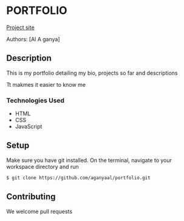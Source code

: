 # PORTFOLIO

[Project site](https://aganyaal.github.io)

Authors: [Al A ganya]

## Description

This is my portfolio detailing my bio, projects so far and descriptions

Tt makmes it easier to know me

### Technologies Used
* HTML
* CSS
* JavaScript

## Setup

Make sure you have git installed. On the terminal, navigate to your workspace directory and run

```bash
$ git clone https://github.com/aganyaal/portfolio.git
```
## Contributing

We welcome pull requests

